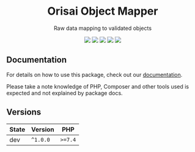 <h1 align="center">Orisai Object Mapper</h1>

<p align="center">
    Raw data mapping to validated objects
</p>

<p align=center>
  <a href="https://github.com/orisai/object-mapper/actions?query=workflow%3Aci"><img src="https://github.com/orisai/object-mapper/workflows/ci/badge.svg"></a>
  <a href="https://coveralls.io/r/orisai/object-mapper"><img src="https://badgen.net/coveralls/c/github/orisai/object-mapper/v1.x?cache=300"></a>
  <a href="https://packagist.org/packages/orisai/object-mapper"><img src="https://badgen.net/packagist/dt/orisai/object-mapper?cache=3600"></a>
  <a href="https://packagist.org/packages/orisai/object-mapper"><img src="https://badgen.net/packagist/v/orisai/object-mapper?cache=3600"></a>
  <a href="https://choosealicense.com/licenses/mpl-2.0/"><img src="https://badgen.net/badge/license/MPL-2.0/blue?cache=3600"></a>
<p>

## Documentation

For details on how to use this package, check out our [documentation](docs/README.md).

Please take a note knowledge of PHP, Composer and other tools used is expected and not explained by package docs.

## Versions

| State  | Version      | PHP     |
|--------|--------------|---------|
| dev    | `^1.0.0`     | `>=7.4` |
